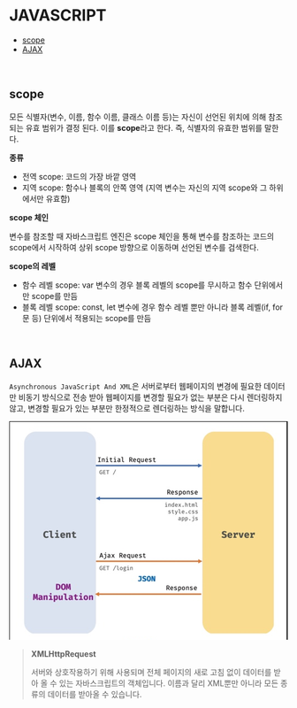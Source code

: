 # JAVASCRIPT

- [scope](#scope)
- [AJAX](#AJAX)

<br>

## scope

모든 식별자(변수, 이름, 함수 이름, 클래스 이름 등)는 자신이 선언된 위치에 의해 참조되는 유효 범위가 결정 된다. 이를 **scope**라고 한다. 즉, 식별자의 유효한 범위를 말한다.

**종류**

- 전역 scope: 코드의 가장 바깥 영역
- 지역 scope: 함수나 블록의 안쪽 영역 (지역 변수는 자신의 지역 scope와 그 하위에서만 유효함)

**scope 체인**

변수를 참조할 때 자바스크립트 엔진은 scope 체인을 통해 변수를 참조하는 코드의 scope에서 시작하여 상위 scope 방향으로 이동하며 선언된 변수를 검색한다.

**scope의 레벨**

- 함수 레벨 scope: var 변수의 경우 블록 레벨의 scope를 무시하고 함수 단위에서만 scope를 만듬
- 블록 레벨 scope: const, let 변수에 경우 함수 레벨 뿐만 아니라 블록 레벨(if, for문 등) 단위에서 적용되는 scope를 만듬

<br>

## AJAX

`Asynchronous JavaScript And XML`은 서버로부터 웹페이지의 변경에 필요한 데이터만 비동기 방식으로 전송 받아 웹페이지를 변경할 필요가 없는 부분은 다시 렌더링하지 않고, 변경할 필요가 있는 부분만 한정적으로 렌더링하는 방식을 말합니다.

![image-20230711051603457](https://raw.githubusercontent.com/ddullgi/image_sever/master/img/image-20230711051603457.png)

> **XMLHttpRequest**
>
> 서버와 상호작용하기 위해 사용되며 전체 페이지의 새로 고침 없이 데이터를 받아 올 수 있는 자바스크립트의 객체입니다. 이름과 달리 XML뿐만 아니라 모든 종류의 데이터를 받아올 수 있습니다.
